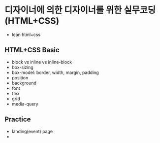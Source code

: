 # 디자이너에 의한 디자이너를 위한 실무코딩 (HTML+CSS)
- lean html+css

## HTML+CSS Basic
 - block vs inline vs inline-block 
 - box-sizing 
 - box-model: border, width, margin, padding 
 - position
 - background
 - font 
 - flex 
 - grid
 - media-query

## Practice
 - landing(event) page
 - 